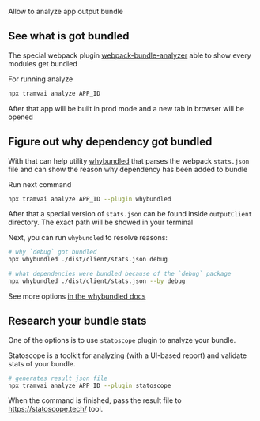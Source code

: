 Allow to analyze app output bundle

## See what is got bundled

The special webpack plugin [webpack-bundle-analyzer](https://github.com/webpack-contrib/webpack-bundle-analyzer) able to show every modules get bundled

For running analyze

```sh
npx tramvai analyze APP_ID
```

After that app will be built in prod mode and a new tab in browser will be opened

## Figure out why dependency got bundled

With that can help utility [whybundled](https://github.com/d4rkr00t/whybundled) that parses the webpack `stats.json` file and can show the reason why dependency has been added to bundle

Run next command

```sh
npx tramvai analyze APP_ID --plugin whybundled
```

After that a special version of `stats.json` can be found inside `outputClient` directory. The exact path will be showed in your terminal

Next, you can run `whybundled` to resolve reasons:

```sh
# why `debug` got bundled
npx whybundled ./dist/client/stats.json debug

# what dependencies were bundled because of the `debug` package
npx whybundled ./dist/client/stats.json --by debug
```

See more options [in the whybundled docs](https://github.com/d4rkr00t/whybundled)

## Research your bundle stats

One of the options is to use `statoscope` plugin to analyze your bundle.

Statoscope is a toolkit for analyzing (with a UI-based report) and validate stats of your bundle.

```sh
# generates result json file
npx tramvai analyze APP_ID --plugin statoscope
```

When the command is finished, pass the result file to https://statoscope.tech/ tool.
